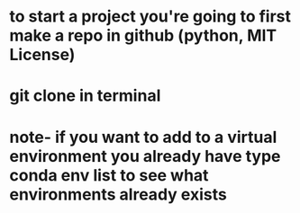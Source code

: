 # to start a project you're going to first make a repo in github (python, MIT License) 
# git clone in terminal 
# note- if you want to add to a virtual environment you already have type conda env list to see what environments already exists
